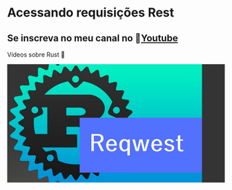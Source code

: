 # Acessando requisições Rest

## Se inscreva no meu canal no 💛[Youtube](https://youtu.be/obU_J7q1khI)  

Vídeos sobre Rust 🦀

![Capa do vídeo no Youtube](req.jpg)

